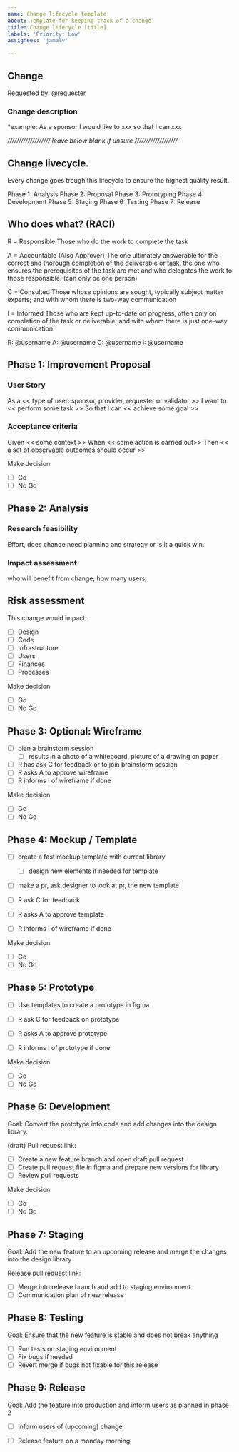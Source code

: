 ```yaml
---
name: Change lifecycle template
about: Template for keeping track of a change
title: Change lifecycle [title]
labels: 'Priority: Low'
assignees: 'jamalv'

---
```


## Change

Requested by: @requester

### Change description

*example: As a sponsor I would like to xxx so that I can xxx


*/////////////////// leave below blank if unsure ///////////////////*

## Change livecycle.
Every change goes trough this lifecycle to ensure the highest quality result.

Phase 1: Analysis
Phase 2: Proposal
Phase 3: Prototyping
Phase 4: Development
Phase 5: Staging
Phase 6: Testing
Phase 7: Release

## Who does what? (RACI)
R = Responsible 
Those who do the work to complete the task

A = Accountable (Also Approver)
The one ultimately answerable for the correct and thorough completion of the deliverable or task, the one who ensures the prerequisites of the task are met and who delegates the work to those responsible. (can only be one person)

C = Consulted
Those whose opinions are sought, typically subject matter experts; and with whom there is two-way communication

I = Informed
Those who are kept up-to-date on progress, often only on completion of the task or deliverable; and with whom there is just one-way communication.

R: @username
A: @username
C: @username
I: @username

## Phase 1: Improvement Proposal

### User Story
As a << type of user: sponsor, provider, requester or validator >>
I want to << perform some task >>
So that I can << achieve some goal >>

### Acceptance criteria

Given << some context >>
When << some action is carried out>>
Then << a set of observable outcomes should occur >>

Make decision
- [ ] Go
- [ ] No Go

## Phase 2: Analysis

### Research feasibility

Effort, does change need planning and strategy or is it a quick win.

### Impact assessment

who will benefit from change; how many users;

## Risk assessment
This change would impact:
- [ ] Design
- [ ] Code
- [ ] Infrastructure
- [ ] Users
- [ ] Finances
- [ ] Processes

Make decision
- [ ] Go
- [ ] No Go

## Phase 3: Optional: Wireframe 
- [ ] plan a brainstorm session
   - [ ] results in a photo of a whiteboard, picture of a drawing on paper

- [ ] R has ask C for feedback or to join brainstorm session
- [ ] R asks A to approve wireframe
- [ ] R informs I of wireframe if done

Make decision
- [ ] Go
- [ ] No Go

## Phase 4: Mockup / Template
- [ ] create a fast mockup template with current library
  - [ ] design new elements if needed for template
- [ ] make a pr, ask designer to look at pr, the new template

- [ ] R ask C for feedback
- [ ] R asks A to approve template
- [ ] R informs I of wireframe if done

Make decision
- [ ] Go
- [ ] No Go

## Phase 5: Prototype
- [ ] Use templates to create a prototype in figma

- [ ] R ask C for feedback on prototype
- [ ] R asks A to approve prototype
- [ ] R informs I of prototype if done

Make decision
- [ ] Go
- [ ] No Go

## Phase 6: Development
Goal: Convert the prototype into code and add changes into the design library.

(draft) Pull request link: 

- [ ] Create a new feature branch and open draft pull request
- [ ] Create pull request file in figma and prepare new versions for library
- [ ] Review pull requests

Make decision
- [ ] Go
- [ ] No Go

## Phase 7: Staging
Goal: Add the new feature to an upcoming release and merge the changes into the design library

Release pull request link: 

- [ ] Merge into release branch and add to staging environment
- [ ] Communication plan of new release

## Phase 8: Testing
Goal: Ensure that the new feature is stable and does not break anything

- [ ] Run tests on staging environment
- [ ] Fix bugs if needed
- [ ] Revert merge if bugs not fixable for this release

## Phase 9: Release
Goal: Add the feature into production and inform users as planned in phase 2

- [ ] Inform users of (upcoming) change
- [ ] Release feature on a monday morning






